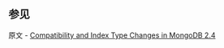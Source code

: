 ## 参见

原文 - [Compatibility and Index Type Changes in MongoDB 2.4]( https://docs.mongodb.com/manual/release-notes/2.4-index-types/ )

